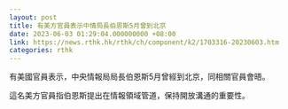 ```yaml
---
layout: post
title: 有美方官員表示中情局長伯恩斯5月曾到北京
date: 2023-06-03 01:29:04.000000000 +08:00
link: https://news.rthk.hk/rthk/ch/component/k2/1703316-20230603.htm
categories: rthk
---
```


有美國官員表示，中央情報局局長伯恩斯5月曾經到北京，同相關官員會晤。

這名美方官員指伯恩斯提出在情報領域管道，保持開放溝通的重要性。
